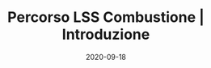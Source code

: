 ---
categories: scienze-naturali
date: '2020-09-18'
description: Diario di Bordo sul Laboratorio del Sapere Scientifico sulla Combustione.
  Resoconto della prima lezione, in cui forniamo una definizione operativa condivisa
  di combustione basata sui nostri esperimenti e sulle nostre riflessioni.
externalUrl: https://bortox.it/Compiti-scolastici/appunti/2020/09/18/Introduzione.html
lss: combustione
tags: combustione comburente combustibile lss diario di bordo chimica
title: Percorso LSS Combustione | Introduzione
type: redirect
target: https://bortox.it/Compiti-scolastici/appunti/2020/09/18/Introduzione.html
---